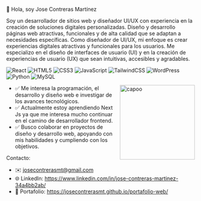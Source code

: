   👋 Hola, soy Jose Contreras Martínez
  
  Soy un desarrollador de sitios web y diseñador UI/UX con experiencia en la creación de soluciones digitales personalizadas. Diseño y desarrollo páginas web atractivas, funcionales y de alta calidad que se adaptan a necesidades específicas.
  Como diseñador de UI/UX, mi enfoque es crear experiencias digitales atractivas y funcionales para los usuarios. Me especializo en el diseño de interfaces de usuario (UI) y en la creación de experiencias de usuario (UX) que sean intuitivas, accesibles y agradables.

![React](https://img.shields.io/badge/react-%2320232a.svg?style=for-the-badge&logo=react&logoColor=%2361DAFB)
![HTML5](https://img.shields.io/badge/html5-%23E34F26.svg?style=for-the-badge&logo=html5&logoColor=white)
![CSS3](https://img.shields.io/badge/css3-%231572B6.svg?style=for-the-badge&logo=css3&logoColor=white)
![JavaScript](https://img.shields.io/badge/javascript-%23323330.svg?style=for-the-badge&logo=javascript&logoColor=%23F7DF1E)
![TailwindCSS](https://img.shields.io/badge/tailwindcss-%2338B2AC.svg?style=for-the-badge&logo=tailwind-css&logoColor=white)
![WordPress](https://img.shields.io/badge/WordPress-%23117AC9.svg?style=for-the-badge&logo=WordPress&logoColor=white)
![Python](https://img.shields.io/badge/python-3670A0?style=for-the-badge&logo=python&logoColor=ffdd54)
![MySQL](https://img.shields.io/badge/mysql-4479A1.svg?style=for-the-badge&logo=mysql&logoColor=white)

<img align="right" width="200px" alt="capoo" src="https://i.pinimg.com/originals/2c/27/d1/2c27d1186016923c8ebca12d9246dc16.gif" />

  
- ✅ Me interesa la programación, el desarrollo y diseño web e investigar de los avances tecnológicos. 
- ✅ Actualmente estoy aprendiendo Next Js ya que me interesa mucho continuar en el camino de desarrollador frontend.
- ✅ Busco colaborar en proyectos de diseño y desarrollo web, apoyando con mis habilidades y cumpliendo con los objetivos.

Contacto: 
- ✉️ josecontrerasmt@gmail.com
- 🌐 LinkedIn: https://www.linkedin.com/in/jose-contreras-martinez-34a4bb2ab/
- 💼 Portafolio: https://josecontrerasmt.github.io/portafolio-web/
